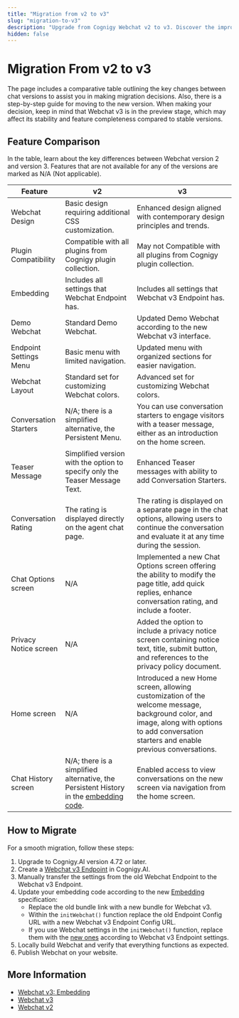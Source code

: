 ```yaml
---
title: "Migration from v2 to v3"
slug: "migration-to-v3"
description: "Upgrade from Cognigy Webchat v2 to v3. Discover the improvements with our comprehensive comparison table highlighting key changes between chat versions. Use a step-by-step guide to seamlessly transition to the latest version."
hidden: false
---
```


# Migration From v2 to v3

The page includes a comparative table outlining the key changes between chat versions to assist you in making migration decisions. 
Also, there is a step-by-step guide for moving to the new version. When making your decision, keep in mind that Webchat v3 is in the preview stage, which may affect its stability and feature completeness compared to stable versions.

## Feature Comparison

In the table, learn about the key differences between Webchat version 2 and version 3.
Features that are not available for any of the versions are marked as N/A (Not applicable).

| Feature                | v2                                                                                                                                                                       | v3                                                                                                                                                                                           |
|------------------------|--------------------------------------------------------------------------------------------------------------------------------------------------------------------------|----------------------------------------------------------------------------------------------------------------------------------------------------------------------------------------------|
| Webchat Design         | Basic design requiring additional CSS customization.                                                                                                                     | Enhanced design aligned with contemporary design principles and trends.                                                                                                                      |
| Plugin Compatibility   | Compatible with all plugins from Cognigy plugin collection.                                                                                                              | May not Compatible with all plugins from Cognigy plugin collection.                                                                                                                          |
| Embedding              | Includes all settings that Webchat Endpoint has.                                                                                                                         | Includes all settings that Webchat v3 Endpoint has.                                                                                                                                          |
| Demo Webchat           | Standard Demo Webchat.                                                                                                                                                   | Updated Demo Webchat according to the new Webchat v3 interface.                                                                                                                              |
| Endpoint Settings Menu | Basic menu with limited navigation.                                                                                                                                      | Updated menu with organized sections for easier navigation.                                                                                                                                  |
| Webchat Layout         | Standard set for customizing Webchat colors.                                                                                                                             | Advanced set for customizing Webchat colors.                                                                                                                                                 |
| Conversation Starters  | N/A; there is a simplified alternative, the Persistent Menu.                                                                                                             | You can use conversation starters to engage visitors with a teaser message, either as an introduction on the home screen.                                                                    |
| Teaser Message         | Simplified version with the option to specify only the Teaser Message Text.                                                                                              | Enhanced Teaser messages with ability to add Conversation Starters.                                                                                                                          |
| Conversation Rating    | The rating is displayed directly on the agent chat page.                                                                                                                 | The rating is displayed on a separate page in the chat options, allowing users to continue the conversation and evaluate it at any time during the session.                                  |
| Chat Options screen    | N/A                                                                                                                                                                      | Implemented a new Chat Options screen offering the ability to modify the page title, add quick replies, enhance conversation rating, and include a footer.                                   |
| Privacy Notice screen  | N/A                                                                                                                                                                      | Added the option to include a privacy notice screen containing notice text, title, submit button, and references to the privacy policy document.                                             |
| Home screen            | N/A                                                                                                                                                                      | Introduced a new Home screen, allowing customization of the welcome message, background color, and image, along with options to add conversation starters and enable previous conversations. |
| Chat History screen    | N/A; there is a simplified alternative, the Persistent History in the [embedding code](https://github.com/Cognigy/WebchatWidget/blob/master/docs/persistent-history.md). | Enabled access to view conversations on the new screen via navigation from the home screen.                                                                                                  |

## How to Migrate

For a smooth migration, follow these steps:

1. Upgrade to Cognigy.AI version 4.72 or later. 
2. Create a [Webchat v3 Endpoint](v3/configuration.md) in Cognigy.AI. 
3. Manually transfer the settings from the old Webchat Endpoint to the Webchat v3 Endpoint.
4. Update your embedding code according to the new [Embedding](https://github.com/Cognigy/WebchatWidget/blob/v3/docs/embedding.md) specification:
    - Replace the old bundle link with a new bundle for Webchat v3.
    - Within the `initWebchat()` function replace the old Endpoint Config URL with a new Webchat v3 Endpoint Config URL.
    - If you use Webchat settings in the `initWebchat()` function, replace them with the [new ones](https://github.com/Cognigy/WebchatWidget/blob/v3/docs/embedding.md#client-side-configuration) according to Webchat v3 Endpoint settings.
5. Locally build Webchat and verify that everything functions as expected. 
6. Publish Webchat on your website.

## More Information

- [Webchat v3: Embedding](v3/embedding.md)
- [Webchat v3](v3/overview.md)
- [Webchat v2](v2/overview.md)